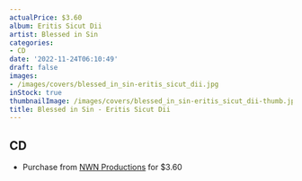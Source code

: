 ```yaml
---
actualPrice: $3.60
album: Eritis Sicut Dii
artist: Blessed in Sin
categories:
- CD
date: '2022-11-24T06:10:49'
draft: false
images:
- /images/covers/blessed_in_sin-eritis_sicut_dii.jpg
inStock: true
thumbnailImage: /images/covers/blessed_in_sin-eritis_sicut_dii-thumb.jpg
title: Blessed in Sin - Eritis Sicut Dii
---
```


## CD
* Purchase from [NWN Productions](http://shop.nwnprod.com/index.php?route=product/product&path=93&product_id=2500&sort=pd.name&order=ASC) for $3.60
